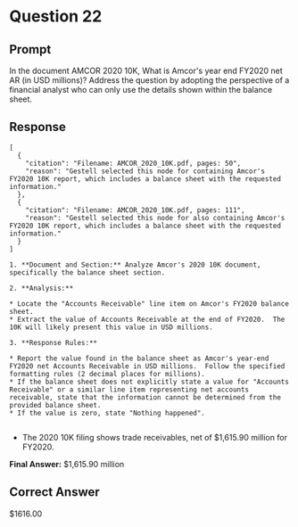 # Question 22

## Prompt

In the document AMCOR 2020 10K, What is Amcor's year end FY2020 net AR (in USD millions)? Address the question by adopting the perspective of a financial analyst who can only use the details shown within the balance sheet.

## Response

```results
[
  {
    "citation": "Filename: AMCOR_2020_10K.pdf, pages: 50",
    "reason": "Gestell selected this node for containing Amcor's FY2020 10K report, which includes a balance sheet with the requested information."
  },
  {
    "citation": "Filename: AMCOR_2020_10K.pdf, pages: 111",
    "reason": "Gestell selected this node for also containing Amcor's FY2020 10K report, which includes a balance sheet with the requested information."
  }
]
```

```cot
1. **Document and Section:** Analyze Amcor's 2020 10K document, specifically the balance sheet section.

2. **Analysis:**

* Locate the "Accounts Receivable" line item on Amcor's FY2020 balance sheet.
* Extract the value of Accounts Receivable at the end of FY2020.  The 10K will likely present this value in USD millions.

3. **Response Rules:**

* Report the value found in the balance sheet as Amcor's year-end FY2020 net Accounts Receivable in USD millions.  Follow the specified formatting rules (2 decimal places for millions).
* If the balance sheet does not explicitly state a value for "Accounts Receivable" or a similar line item representing net accounts receivable, state that the information cannot be determined from the provided balance sheet.
* If the value is zero, state "Nothing happened".


```

- The 2020 10K filing shows trade receivables, net of $1,615.90 million for FY2020.

**Final Answer:** $1,615.90 million

## Correct Answer

$1616.00
